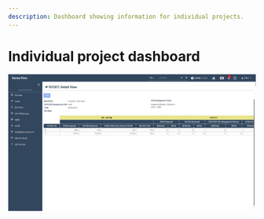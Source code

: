 ```yaml
---
description: Dashboard showing information for individual projects.
---
```


# Individual project dashboard

![Organization Home &amp;gt; Home Dashboard &amp;gt; Project &#xC120;&#xD0DD; &amp;gt; a Project Dashboard](../../../../.gitbook/assets/3+-dashboard_2.jpg)

